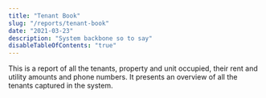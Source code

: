 ```yaml
---
title: "Tenant Book"
slug: "/reports/tenant-book"
date: "2021-03-23"
description: "System backbone so to say"
disableTableOfContents: "true"
---
```


This is a report of all the tenants, property and unit occupied, their rent and utility amounts and phone numbers.
It presents an overview of all the tenants captured in the system.